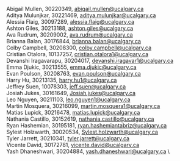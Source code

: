 Abigail Mullen, 30220349, abigail.mullen@ucalgary.ca \
Aditya Mulunjkar, 30221469, aditya.mulunjkar@ucalgary.ca \
Alessia Flaig, 30097289, alessia.flaig@ucalgary.ca \
Ashton Giles, 30213188, ashton.giles@ucalgary.ca \
Ava Rudrum, 30209002, ava.rudrum@ucalgary.ca \
Brianna Balan, 30176844, brianna.balan@ucalgary.ca \
Colby Campbell, 30208300, colby.campbell@ucalgary.ca \
Cristian Otalora, 10137257, cristian.otalora1@ucalgary.ca \
Devanshi Iragavarapu, 30204017, devanshi.iragavar1@ucalgary.ca \
Emma Djukic, 30213555, emma.djukic@ucalgary.ca \
Evan Poulson, 30208763, evan.poulson@ucalgary.ca \
Harry Hu, 30213135, harry.hu1@ucalgary.ca \
Jeffrey Suen, 10078303, jeff.suen@ucalgary.ca \
Josiah Jukes, 30161649, Josiah.jukes@ucalgary.ca \
Leo Nguyen, 30211103, leo.nguyen1@ucalgary.ca \
Martin Mosquera, 30216099, martin.mosquera1@ucalgary.ca \
Matias Lupick, 30216478, matias.lupick@ucalgary.ca \
Nathania Castillo, 30152619, nathania.castillo@ucalgary.ca \
Ryan Hashemian, 30195181, ryan.hashemiantabriz@ucalgary.ca \
Sylest Holzwarth, 30020534, Sylest.holzwarth@ucalgary.ca \
Tyler Jarrett, 30210341, tyler.jarrett@ucalgary.ca \
Vicente David, 30172781, vicente.david@ucalgary.ca \
Yash Dhaneshwari, 30204884, yash.dhaneshwari@ucalgary.ca \